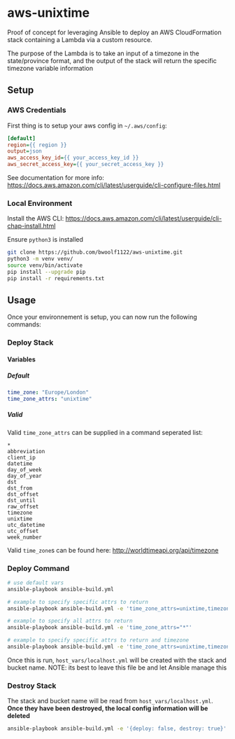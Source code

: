 # aws-unixtime

Proof of concept for leveraging Ansible to deploy an AWS CloudFormation stack containing a Lambda via a custom resource.

The purpose of the Lambda is to take an input of a timezone in the state/province format, and the output of the stack will return the specific timezone variable information

## Setup

### AWS Credentials

First thing is to setup your aws config in `~/.aws/config`:

```ini
[default]
region={{ region }}
output=json
aws_access_key_id={{ your_access_key_id }}
aws_secret_access_key={{ your_secret_access_key }}
```

See documentation for more info: https://docs.aws.amazon.com/cli/latest/userguide/cli-configure-files.html

### Local Environment

Install the AWS CLI: https://docs.aws.amazon.com/cli/latest/userguide/cli-chap-install.html

Ensure `python3` is installed

```bash
git clone https://github.com/bwoolf1122/aws-unixtime.git
python3 -m venv venv/
source venv/bin/activate
pip install --upgrade pip
pip install -r requirements.txt
```

## Usage

Once your environnement is setup, you can now run the following commands:

### Deploy Stack

#### Variables

##### Default

```yaml
time_zone: "Europe/London"
time_zone_attrs: "unixtime"
```

##### Valid

Valid `time_zone_attrs` can be supplied in a command seperated list:

```
*
abbreviation
client_ip
datetime
day_of_week
day_of_year
dst
dst_from
dst_offset
dst_until
raw_offset
timezone
unixtime
utc_datetime
utc_offset
week_number
```

Valid `time_zone`s can be found here: http://worldtimeapi.org/api/timezone

### Deploy Command

```bash
# use default vars
ansible-playbook ansible-build.yml

# example to specify specific attrs to return
ansible-playbook ansible-build.yml -e 'time_zone_attrs=unixtime,timezone'

# example to specify all attrs to return
ansible-playbook ansible-build.yml -e 'time_zone_attrs="*"'

# example to specify specific attrs to return and timezone
ansible-playbook ansible-build.yml -e 'time_zone_attrs=unixtime,timezone time_zone="Africa/Abidjan"'
```

Once this is run, `host_vars/localhost.yml` will be created with the stack and bucket name. NOTE: its best to leave this file be and let Ansible manage this

### Destroy Stack

The stack and bucket name will be read from `host_vars/localhost.yml`. __Once they have been destroyed, the local config information will be deleted__

```bash
ansible-playbook ansible-build.yml -e '{deploy: false, destroy: true}'
```

